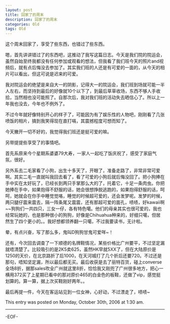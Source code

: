 ```yaml
---
layout: post
title: 回家了的周末
description: 回家了的周末
categories: Old
tags: Old
---
```

这个周末回家了，享受了些东西，也错过了些东西。

嗯，首先讲讲错过了的东西吧，这推动了我写这篇日志。今天是我们院的院运会，虽然自始至终我都没有任何参加或观看的想法，但我看了我们班今天的照片and视频后，就有点后悔没去参加了。其实我们班的人还是有可爱的一面的，从今天的相片可以看出，但这可说是迟来的可爱。

我对院运会的绝望是来自大一的阴影，记得大一的院运会，我们班到场就可能一半人左右，而坚持到最后的好像就10个以下了，到最后草草收场，东西不够人手收拾，当然相也没可能照了。自那次后，我对我们班的活动失去晒信心了。所以上一年我也没去，今年也不例外了。

不过今年就好像特别开心的样子了，可能因为有了娱乐性的人物吧，刚刚看了几张喷饭的相片，搞到我笑得现在直打嗝，其震撼程度可想而知了。

今天撇开一切不好的，我觉得我们班还是挺可爱的嘛。

另带提提些享受了的事情吧。

首先系原来今个星期系婆婆79大寿，一家人一起吃了饭庆祝了，感受了家庭气氛，很好。

另外系去二毛家看了小狗，出生十多天了，开眼了，准备走路了，非常非常可爱啊。其实二毛一直就叫我回去看了，看了可爱的小狗后就后悔没回了。把小狗捧在手中实在太好玩了，已经长到两只手掌那么大的了，托着它，十足一条肉虫。你把她捧在手中，如果抱得不舒服的话，她会很想挣脱逃跑的，如果抱得舒服的话，呵呵，她就会在你手中睡觉觉咯，睡觉的时候超可爱的，还会发梦呢。发梦的时候，两只腿仔震来震去，隔一阵条尾又震震，还有那超可爱的面孔，啧啧，好kawaii啊~~狗狗们一共四只，三女一仔，各有特色噶。他们的母亲其实也很可爱的，我也经常玩她的，也是那种很小的狗狗，好像是Chihuahua种来的，好细只噶，但居然生了四个更小的。。我好想都领养翻一只噶，不过我要读书，无计啦。

晕，有点兴奋，写了那么多，鬼叫D狗狗甘鬼可爱咩~！

还有，今次回去调查了一下顺德的名牌鞋情况，某些价格比广州要平，不过坚定漏就唔清楚了。比较吸引的是2K5卖625，虽然HK早就5XX了，但在大陆原价是1250的天价，在北京路折了后1000，在天河城打了几个折后还要720。不过还是那句，唔知坚定漏，所以最后都无买。最后收获是去了丽特百货，碰上converse全场8折，据那sales吹全广州就这里8折，恰恰我又刚兜了广州很多地方，把心一横用372买了上星期已看中的那对原价465的白金色的板鞋，还做了vip，感觉挺划算的。算一算，据上次买鞋刚好两年。。

最后再提一件，今天在客运站见到一位女神，心好动，不过漂走了，啧啧~

This entry was posted on Monday, October 30th, 2006 at 1:30 am.

---



-EOF-